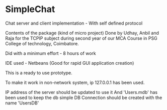 SimpleChat
==========

Chat server and client implementation - With self defined protocol

Contents of the package (kind of micro project)
Done by Udhay, Anbil and Raja for the TCPIP subject during second year of our MCA Course in PSG College of technology, Coimbatore.

Did with a minimum effort - 8 hours of work

IDE used - Netbeans (Good for rapid GUI application creation)

This is a ready to use prototype.

To make it work in non-network system, ip 127.0.0.1 has been used.

IP address of the server should be updated to use it
And 'Users.mdb' has been used to keep the db simple
DB Connection should be created with the name 'UsersDB' 